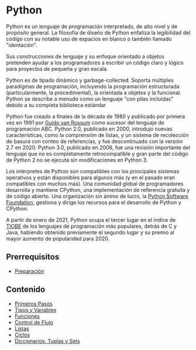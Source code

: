 # Python

Python es un lenguaje de programación interpretado, de alto nivel y de propósito general. La filosofía de diseño de Python enfatiza la legibilidad del código con su notable uso de espacios en blanco o también llamado "identación".

Sus construcciones de lenguaje y su enfoque orientado a objetos pretenden ayudar a los programadores a escribir un código claro y lógico para proyectos de pequeña y gran escala.

Python es de tipado dinámico y garbage-collected. Soporta múltiples paradigmas de programación, incluyendo la programación estructurada (particularmente, la procedimental), la orientada a objetos y la funcional. Python se describe a menudo como un lenguaje "con pilas incluidas" debido a su completa biblioteca estándar

Python fue creado a finales de la década de 1980 y publicado por primera vez en 1991 por [Guido van Rossum](https://en.wikipedia.org/wiki/Guido_van_Rossum) como sucesor del lenguaje de programación ABC. Python 2.0, publicado en 2000, introdujo nuevas características, como la comprensión de listas, y un sistema de recolección de basura con conteo de referencias, y fue descontinuado con la versión 2.7 en 2020. Python 3.0, publicado en 2008, fue una revisión importante del lenguaje que no es completamente retrocompatible y gran parte del código de Python 2 no se ejecuta sin modificaciones en Python 3.

Los intérpretes de Python son compatibles con los principales sistemas operativos y están disponibles para algunos más (y en el pasado eran compatibles con muchos más). Una comunidad global de programadores desarrolla y mantiene CPython, una implementación de referencia gratuita y de código abierto. Una organización sin ánimo de lucro, la [Python Software Foundation](https://www.python.org/psf/), gestiona y dirige los recursos para el desarrollo de Python y CPython.

A partir de enero de 2021, Python ocupa el tercer lugar en el índice de [TIOBE](https://en.wikipedia.org/wiki/TIOBE_index) de los lenguajes de programación más populares, detrás de C y Java, habiendo obtenido previamente el segundo lugar y su premio al mayor aumento de popularidad para 2020.


## Prerrequisitos

* [Preparación](../preparacion/)

## Contenido

* [Primeros Pasos](primeros-pasos.md)
* [Tipos y Variables](tipos-y-variables.md)
* [Funciones](funciones.md)
* [Control de Flujo](control-de-flujo.md)
* [Listas](listas.md)
* [Ciclos](ciclos.md)
* [Diccionarios, Tuplas y Sets](diccionarios-tuplas-y-sets.md)
